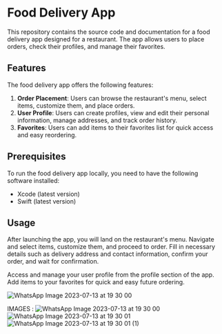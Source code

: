 # Food Delivery App

This repository contains the source code and documentation for a food delivery app designed for a restaurant. The app allows users to place orders, check their profiles, and manage their favorites.

## Features

The food delivery app offers the following features:

1. **Order Placement**: Users can browse the restaurant's menu, select items, customize them, and place orders.
2. **User Profile**: Users can create profiles, view and edit their personal information, manage addresses, and track order history.
3. **Favorites**: Users can add items to their favorites list for quick access and easy reordering.

## Prerequisites

To run the food delivery app locally, you need to have the following software installed:

- Xcode (latest version)
- Swift (latest version)

## Usage

After launching the app, you will land on the restaurant's menu. Navigate and select items, customize them, and proceed to order. Fill in necessary details such as delivery address and contact information, confirm your order, and wait for confirmation.

Access and manage your user profile from the profile section of the app. Add items to your favorites for quick and easy future ordering.


![WhatsApp Image 2023-07-13 at 19 30 00](https://github.com/RomRaviv/FoodAppIOS/assets/88636798/44e42eb4-d02f-42b8-b2f9-6c10a0cccbb7)



IMAGES :
![WhatsApp Image 2023-07-13 at 19 30 00](https://github.com/RomRaviv/FoodAppIOS/assets/88636798/e9313e1b-c2a0-4128-bc61-000a5c7d579a)
![WhatsApp Image 2023-07-13 at 19 30 01](https://github.com/RomRaviv/FoodAppIOS/assets/88636798/97cba772-648b-47c5-971b-e50118da9f16)
![WhatsApp Image 2023-07-13 at 19 30 01 (1)](https://github.com/RomRaviv/FoodAppIOS/assets/88636798/54bfbc36-483f-45e6-9167-9c2d9519115f)

